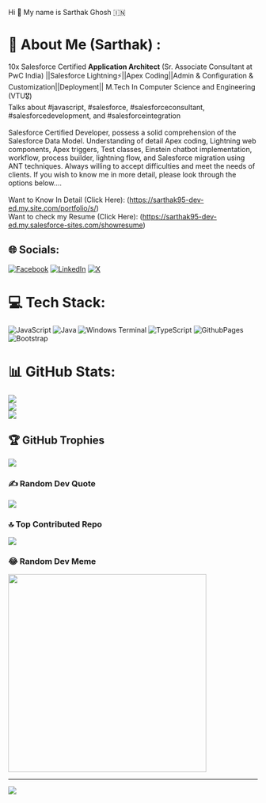 Hi 👋 My name is Sarthak Ghosh 🇮🇳
# 💫 About Me (Sarthak) :
10x Salesforce Certified **Application Architect** (Sr. Associate Consultant at PwC India) ||Salesforce Lightning⚡||Apex Coding||Admin & Configuration & Customization||Deployment|| M.Tech In Computer Science and Engineering (VTU🎖)<br>Talks about #javascript, #salesforce, #salesforceconsultant, #salesforcedevelopment, and #salesforceintegration<br><br>Salesforce Certified Developer, possess a solid comprehension of the Salesforce Data Model. Understanding of detail Apex coding, Lightning web components, Apex triggers, Test classes, Einstein chatbot implementation, workflow, process builder, lightning flow, and Salesforce migration using ANT techniques. Always willing to accept difficulties and meet the needs of clients. If you wish to know me in more detail, please look through the options below....<br><br>Want to Know In Detail (Click Here): (https://sarthak95-dev-ed.my.site.com/portfolio/s/) <br>Want to check my Resume (Click Here): (https://sarthak95-dev-ed.my.salesforce-sites.com/showresume)


## 🌐 Socials:
[![Facebook](https://img.shields.io/badge/Facebook-%231877F2.svg?logo=Facebook&logoColor=white)](https://facebook.com/sarthak.ghosh.75) [![LinkedIn](https://img.shields.io/badge/LinkedIn-%230077B5.svg?logo=linkedin&logoColor=white)](https://linkedin.com/in/sarthaksfdc95) [![X](https://img.shields.io/badge/X-black.svg?logo=X&logoColor=white)](https://x.com/sarthakghosh95) 

# 💻 Tech Stack:
![JavaScript](https://img.shields.io/badge/javascript-%23323330.svg?style=plastic&logo=javascript&logoColor=%23F7DF1E) ![Java](https://img.shields.io/badge/java-%23ED8B00.svg?style=plastic&logo=openjdk&logoColor=white) ![Windows Terminal](https://img.shields.io/badge/Windows%20Terminal-%234D4D4D.svg?style=plastic&logo=windows-terminal&logoColor=white) ![TypeScript](https://img.shields.io/badge/typescript-%23007ACC.svg?style=plastic&logo=typescript&logoColor=white) ![GithubPages](https://img.shields.io/badge/github%20pages-121013?style=plastic&logo=github&logoColor=white) ![Bootstrap](https://img.shields.io/badge/bootstrap-%238511FA.svg?style=plastic&logo=bootstrap&logoColor=white)
# 📊 GitHub Stats:
![](https://github-readme-stats.vercel.app/api?username=sarthakbittu1995&theme=tokyonight&hide_border=false&include_all_commits=true&count_private=true)<br/>
![](https://github-readme-streak-stats.herokuapp.com/?user=sarthakbittu1995&theme=tokyonight&hide_border=false)<br/>
![](https://github-readme-stats.vercel.app/api/top-langs/?username=sarthakbittu1995&theme=tokyonight&hide_border=false&include_all_commits=true&count_private=true&layout=compact)

## 🏆 GitHub Trophies
![](https://github-profile-trophy.vercel.app/?username=sarthakbittu1995&theme=radical&no-frame=false&no-bg=true&margin-w=4)

### ✍️ Random Dev Quote
![](https://quotes-github-readme.vercel.app/api?type=horizontal&theme=radical)

### 🔝 Top Contributed Repo
![](https://github-contributor-stats.vercel.app/api?username=sarthakbittu1995&limit=5&theme=dark&combine_all_yearly_contributions=true)

### 😂 Random Dev Meme
<img src='https://randommeme-five.vercel.app/' style="height: 400px;"/>

---
[![](https://visitcount.itsvg.in/api?id=sarthakbittu1995&icon=2&color=1)](https://visitcount.itsvg.in)

<!-- Proudly created with GPRM ( https://gprm.itsvg.in ) -->
